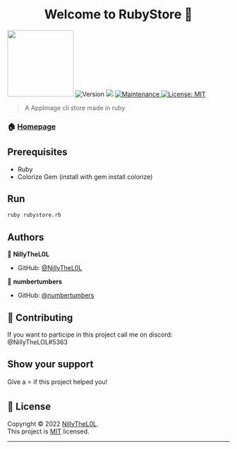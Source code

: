 
<h1 align="center">Welcome to RubyStore 👋</h1>
<p>
  <img src='https://user-images.githubusercontent.com/97253814/159125101-1b8c79f4-18cc-43f2-8693-3c908e927528.png' width='150' height='150' />
  <img alt="Version" src="https://img.shields.io/badge/version-1.4.4-blue.svg?cacheSeconds=2592000" />
  
  <img src="https://img.shields.io/badge/ruby-3.1.1-red.svg" />
  
  <a href="https://github.com/kefranabg/readme-md-generator/graphs/commit-activity" target="_blank">
    <img alt="Maintenance" src="https://img.shields.io/badge/Maintained%3F-yes-green.svg" />
  </a>
  <a href="https://github.com/NillyTheL0L/rubystore/blob/main/LICENSE" target="_blank">
    <img alt="License: MIT" src="https://img.shields.io/github/license/NillyTheL0L/RubyStore" />
  </a>
</p>

> A AppImage cli store made in ruby

### 🏠 [Homepage](https://github.com/nillythel0l/rubystore)

## Prerequisites

- Ruby
- Colorize Gem (install with gem install colorize)

## Run

```sh
ruby rubystore.rb
```

## Authors

👤 **NillyTheL0L**

* GitHub: [@NillyTheL0L](https://github.com/NillyTheL0L)


👤 **numbertumbers**

* GitHub: [@numbertumbers](https://github.com/numbertumbers)

## 🤝 Contributing

If you want to participe in this project call me on discord: @NillyTheLOL#5363

## Show your support

Give a ⭐️ if this project helped you!

## 📝 License

Copyright © 2022 [NillyTheL0L](https://github.com/NillyTheL0L).<br />
This project is [MIT](https://github.com/NillyTheL0L/rubystore/blob/main/LICENSE) licensed.

***
